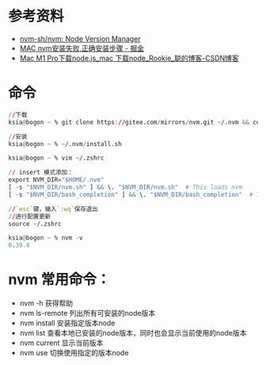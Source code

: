 # 参考资料
- [nvm-sh/nvm: Node Version Manager ](https://github.com/nvm-sh/nvm)
- [MAC nvm安装失败,正确安装步骤 - 掘金](https://juejin.cn/post/7075600154635534344)
- [Mac M1 Pro下载node.js_mac 下载node_Rookie_聪的博客-CSDN博客](https://blog.csdn.net/weixin_46678290/article/details/128508766?utm_medium=distribute.pc_relevant.none-task-blog-2~default~baidujs_baidulandingword~default-0-128508766-blog-131663483.235%5Ev38%5Epc_relevant_default_base&spm=1001.2101.3001.4242.1&utm_relevant_index=3)
#  命令
```r
//下载
ksia@bogon ~ % git clone https://gitee.com/mirrors/nvm.git ~/.nvm && cd ~/.nvm && git checkout `git describe --abbrev=0 --tags`

//安装
ksia@bogon ~ % ~/.nvm/install.sh

```


```r
ksia@bogon ~ % vim ~/.zshrc

// insert 模式添加：
export NVM_DIR="$HOME/.nvm"
[ -s "$NVM_DIR/nvm.sh" ] && \. "$NVM_DIR/nvm.sh"  # This loads nvm
[ -s "$NVM_DIR/bash_completion" ] && \. "$NVM_DIR/bash_completion"  # This loads nvm bash_completion

//`esc`键，输入`:wq`保存退出
//进行配置更新
source ~/.zshrc

```

```r
ksia@bogon ~ % nvm -v
0.39.4
```

# **nvm 常用命令：**

- nvm -h 获得帮助
- nvm ls-remote 列出所有可安装的node版本
- nvm install 安装指定版本node
- nvm list 查看本地已安装的node版本，同时也会显示当前使用的node版本
- nvm current 显示当前版本
- nvm use 切换使用指定的版本node
